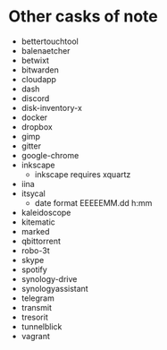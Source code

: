 # Other casks of note

- bettertouchtool
- balenaetcher
- betwixt
- bitwarden
- cloudapp
- dash
- discord
- disk-inventory-x
- docker
- dropbox
- gimp
- gitter
- google-chrome
- inkscape
    - inkscape requires xquartz
- iina
- itsycal
    - date format EEEEEMM.dd h:mm
- kaleidoscope
- kitematic
- marked
- qbittorrent
- robo-3t
- skype
- spotify
- synology-drive
- synologyassistant
- telegram
- transmit
- tresorit
- tunnelblick
- vagrant
